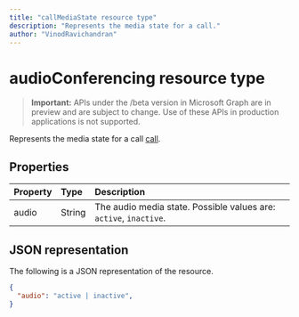 ```yaml
---
title: "callMediaState resource type"
description: "Represents the media state for a call."
author: "VinodRavichandran"
---
```


# audioConferencing resource type

> **Important:** APIs under the /beta version in Microsoft Graph are in preview and are subject to change. Use of these APIs in production applications is not supported.

Represents the media state for a call [call](call.md).

## Properties

| Property            | Type    | Description                                                                    |
|:--------------------|:--------|:-------------------------------------------------------------------------------|
| audio           | String  | The audio media state. Possible values are: `active`, `inactive`. |

## JSON representation

The following is a JSON representation of the resource.

<!-- {
  "blockType": "resource",
  "optionalProperties": [

  ],
  "@odata.type": "microsoft.graph.callMediaState"
}-->
```json
{
  "audio": "active | inactive",
}
```

<!-- uuid: 8fcb5dbc-d5aa-4681-8e31-b001d5168d79
2015-10-25 14:57:30 UTC -->
<!-- {
  "type": "#page.annotation",
  "description": "callMediaState resource",
  "keywords": "",
  "section": "documentation",
  "tocPath": ""
}-->
